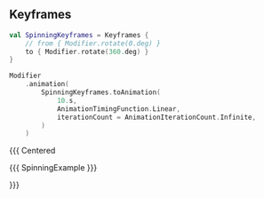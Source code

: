 ## Keyframes

```kotlin [code]
val SpinningKeyframes = Keyframes {
    // from { Modifier.rotate(0.deg) }
    to { Modifier.rotate(360.deg) }
}

Modifier
    .animation(
        SpinningKeyframes.toAnimation(
            10.s,
            AnimationTimingFunction.Linear,
            iterationCount = AnimationIterationCount.Infinite,
        )
    )
```

{{{ Centered

{{{ SpinningExample }}}

}}}
